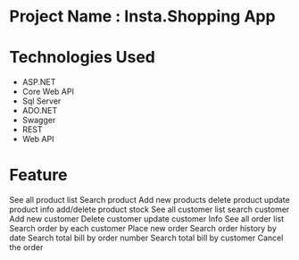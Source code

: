 # Project Name : Insta.Shopping App

# Technologies Used 
- ASP.NET 
- Core Web API
- Sql Server
- ADO.NET
- Swagger
- REST
- Web API


# Feature 
See all product list
Search product
Add new products
delete product
update product info
add/delete product stock
See all customer list
search customer
Add new customer
Delete customer
update customer Info
See all order list
Search order by each customer
Place new order
Search order history by date 
Search total bill by order number
Search total bill by customer
Cancel the order
